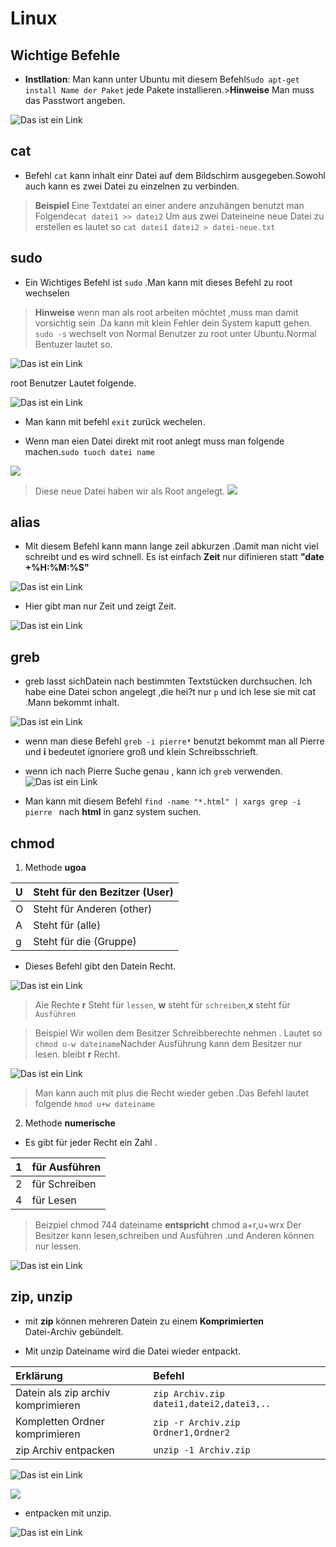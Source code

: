 # Linux

## Wichtige Befehle
* **Instllation**: Man kann unter Ubuntu mit diesem Befehl`Sudo apt-get install Name der Paket` jede Pakete installieren.>**Hinweise** Man muss das Passtwort angeben.

![Das ist ein Link](images/Subhee5.png)


## cat
* Befehl `cat` kann inhalt einr Datei auf dem Bildschirm ausgegeben.Sowohl auch  kann es zwei Datei zu einzelnen zu verbinden.
>**Beispiel** Eine Textdatei an einer andere anzuhängen benutzt man Folgende``cat datei1 >> datei2`` Um aus zwei Dateineine neue Datei zu erstellen es lautet so `cat datei1 datei2 > datei-neue.txt`

## sudo
* Ein Wichtiges Befehl ist `sudo` .Man kann mit dieses Befehl zu root wechselen
>**Hinweise** wenn man als root arbeiten möchtet ,muss man damit vorsichtig sein .Da kann mit klein Fehler dein System kaputt gehen.
`sudo -s` wechselt von Normal Benutzer zu root unter Ubuntu.Normal Bentuzer lautet so.

![Das ist ein Link](images/Subhee6.png)

root Benutzer Lautet folgende.

![Das ist ein Link](images/Subhee7.png)

* Man kann mit befehl `exit` zurück wechelen.

* Wenn man eien Datei direkt mit root anlegt muss man folgende machen.`sudo tuoch datei name`

![](images/Subhee8.png)

>Diese neue Datei haben wir als Root angelegt.
![](images/Subhee9.png)

## alias

* Mit diesem Befehl kann mann lange zeil abkurzen .Damit man nicht viel schreibt und es wird schnell. Es ist einfach **Zeit** nur difinieren statt **"date +%H:%M:%S"**

![Das ist ein Link](images/Subhee10.png)

* Hier gibt man nur Zeit und zeigt Zeit.

![Das ist ein Link](images/Subhee11.png)

## greb

* greb lasst sichDatein nach bestimmten Textstücken durchsuchen.
Ich habe eine Datei schon angelegt ,die hei?t nur `p` und ich lese sie mit cat .Mann bekommt inhalt.

![Das ist ein Link](images/Reeber.png)

* wenn man diese Befehl `greb -i pierre*` benutzt bekommt man all Pierre und **i** bedeutet ignoriere groß und klein Schreibsschrieft.

* wenn ich nach Pierre Suche genau , kann ich `greb` verwenden.
![Das ist ein Link](images/Reeber2.png)

* Man kann mit diesem Befehl  `find -name "*.html" | xargs grep -i pierre ` nach **html** in ganz system suchen.
 
 ## chmod

 1. Methode **ugoa**

  | U | Steht für den Bezitzer (User) |
  | :------- | :--------------------- |
  | O | Steht für Anderen (other)     |
  | A | Steht für (alle)              |
  | g | Steht für die (Gruppe)        |

* Dieses Befehl gibt den Datein Recht.

![Das ist ein Link](images/Subhee.png22.png)

> Aie Rechte **r** Steht für `lessen`, **w** steht für `schreiben`,**x**  steht für `Ausführen`  

> Beispiel  Wir wollen dem Besitzer Schreibberechte nehmen . Lautet so `chmod u-w dateiname`Nachder Ausführung kann dem Besitzer nur lesen. bleibt **r** Recht. 

![Das ist ein Link](images/Subhee23.pn.png)

> Man kann auch mit plus die Recht wieder geben  .Das Befehl lautet folgende `hmod u+w dateiname`

2. Methode **numerische**

* Es gibt für jeder Recht ein Zahl .

 | 1 |   für Ausführen   | 
 | :------| :-----       |
 | 2 | für Schreiben     |
 | 4 | für Lesen         |

 > Beizpiel chmod 744 dateiname  **entspricht**  chmod a+r,u+wrx Der Besitzer kann lesen,schreiben und Ausführen .und Anderen können nur lessen.

 ![Das ist ein Link](images/Subhee24.png)

## zip, unzip

* mit **zip** können mehreren Datein zu einem **Komprimierten**  
Datei-Archiv gebündelt.

* Mit unzip Dateiname wird die Datei wieder entpackt.

|  Erklärung |   Befehl             |
| :----------| :-----               |
|Datein als zip archiv komprimieren |`zip Archiv.zip datei1,datei2,datei3,..`|
|Kompletten Ordner komprimieren | `zip -r Archiv.zip Ordner1,Ordner2` |
|zip Archiv entpacken | `unzip -1 Archiv.zip` |

![Das ist ein Link](images/Subhee25.png)

![](images/Subhee26.png)

* entpacken mit unzip.

![Das ist ein Link](images/Subhee27.png)
